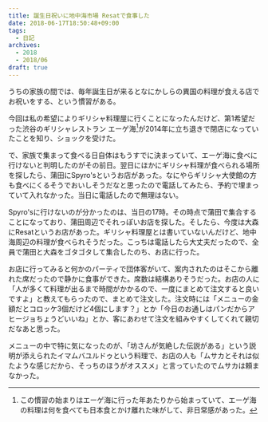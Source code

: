 ```yaml
---
title: 誕生日祝いに地中海市場 Resatで食事した
date: 2018-06-17T18:50:48+09:00
tags:
  - 日記
archives:
  - 2018
  - 2018/06
draft: true
---
```


うちの家族の間では、毎年誕生日が来るとなにかしらの異国の料理が食える店でお祝いをする、という慣習がある。

今回は私の希望によりギリシャ料理屋に行くことになったんだけど、第1希望だった渋谷のギリシャレストラン エーゲ海[^思い出]が2014年に立ち退きで閉店になっていたことを知り、ショックを受けた。

で、家族で集まって食べる日自体はもうすでに決まっていて、エーゲ海に食べに行けないと判明したのがその前日。翌日にほかにギリシャ料理が食べられる場所を探したら、蒲田にSpyro'sというお店があった。なにやらギリシャ大使館の方も食べにくるそうでおいしそうだなと思ったので電話してみたら、予約で埋まっていて入れなかった。当日に電話したので無理はない。

Spyro'sに行けないのが分かったのは、当日の17時。その時点で蒲田で集合することになっており、蒲田周辺でそれっぽいお店を探した。そしたら、今度は大森にResatというお店があった。ギリシャ料理屋とは書いていないんだけど、地中海周辺の料理が食べられそうだった。こっちは電話したら大丈夫だったので、全員で蒲田と大森をゴタゴタして集合したのち、お店に行った。

お店に行ってみると何かのパーティで団体客がいて、案内されたのはそこから離れた席だったので静かに食事ができた。席数は結構ありそうだった。お店の人に「人が多くて料理が出るまで時間がかかるので、一度にまとめて注文すると良いですよ」と教えてもらったので、まとめて注文した。注文時には「メニューの金額だとコロッケ3個だけど4個にします？」とか「今日のお通しはパンだからアヒージョちょうどいいね」とか、客にあわせて注文を組みやすくしてくれて親切だなあと思った。

メニューの中で特に気になったのが、「坊さんが気絶した伝説がある」という説明が添えられたイマムバユルドゥという料理で、お店の人も「ムサカとそれは似たような感じだから、そっちのほうがオススメ」と言っていたのでムサカは頼まなかった。

[^思い出]:この慣習の始まりはエーゲ海に行った年あたりから始まっていて、エーゲ海の料理は何を食べても日本食とかけ離れた味がして、非日常感があった。
